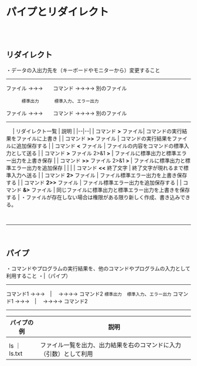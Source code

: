 # パイプとリダイレクト
<br>
<br>

## リダイレクト
・データの入出力先を（キーボードやモニターから）変更すること

-------------
ファイル →→→　　コマンド →→→→ 別のファイル

　　　` 標準出力 `　　　` 標準入力 `、` エラー出力 `

ファイル →→→　　コマンド →→→→ 別のファイル

-----------------
　
| リダイレクト一覧 | 説明 |
|--|--|
| コマンド **>** ファイル| コマンドの実行結果をファイルに上書き |
| コマンド **>>** ファイル | コマンドの実行結果をファイルに追加保存する |
| コマンド **<** ファイル | ファイルの内容をコマンドの標準入力として送る |
| コマンド **>** ファイル 2>&1 **>** | ファイルに標準出力と標準エラー出力を上書き保存 |
| コマンド **>>** ファイル 2>&1 **>** | ファイルに標準出力と標準エラー出力を追加保存 |
|  |
| コマンド **<<** 終了文字 | 終了文字が現れるまで標準入力へ送る |
| コマンド **2>** ファイル | ファイル標準エラー出力を上書き保存する |
| コマンド **2>>** ファイル | ファイル標準エラー出力を追加保存する |
| コマンド **&>** ファイル | 同じファイルに標準出力と標準エラー出力を上書きを保存する |
・ファイルが存在しない場合は権限がある限り新しく作成、書き込みできる。

<br>

----------------

<br>

## パイプ
・コマンドやプログラムの実行結果を、他のコマンドやプログラムの入力として利用すること
・|（パイプ）

-------------               
コマンド1 →→→　|　 →→→→ コマンド2
     ` 標準出力 `　` 標準入力 `、` エラー出力 `
コマンド1 →→→　|　 →→→→ コマンド2

 -------------

|パイプの例| 説明 |
|--|--|
|  |  |
| ls ｜ ls.txt | ファイル一覧を出力、出力結果を右のコマンドに入力（引数）として利用 |
